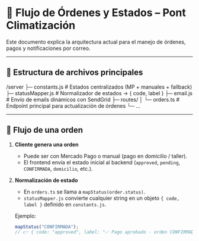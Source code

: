 # 🧾 Flujo de Órdenes y Estados – Pont Climatización

Este documento explica la arquitectura actual para el manejo de órdenes, pagos y notificaciones por correo.

---

## 📌 Estructura de archivos principales

/server
├─ constants.js # Estados centralizados (MP + manuales + fallback)
├─ statusMapper.js # Normalizador de estados → { code, label }
├─ email.js # Envío de emails dinámicos con SendGrid
├─ routes/
│ └─ orders.ts # Endpoint principal para actualización de órdenes
└─ ...


---

## 🔄 Flujo de una orden

1. **Cliente genera una orden**  
   - Puede ser con Mercado Pago o manual (pago en domicilio / taller).
   - El frontend envía el estado inicial al backend (`approved`, `pending`, `CONFIRMADA`, `domicilio`, etc.).

2. **Normalización de estado**  
   - En `orders.ts` se llama a `mapStatus(order.status)`.
   - `statusMapper.js` convierte cualquier string en un objeto `{ code, label }` definido en `constants.js`.

   Ejemplo:
   ```js
   mapStatus("CONFIRMADA");
   // 👉 { code: "approved", label: "✅ Pago aprobado - orden CONFIRMADA" }



